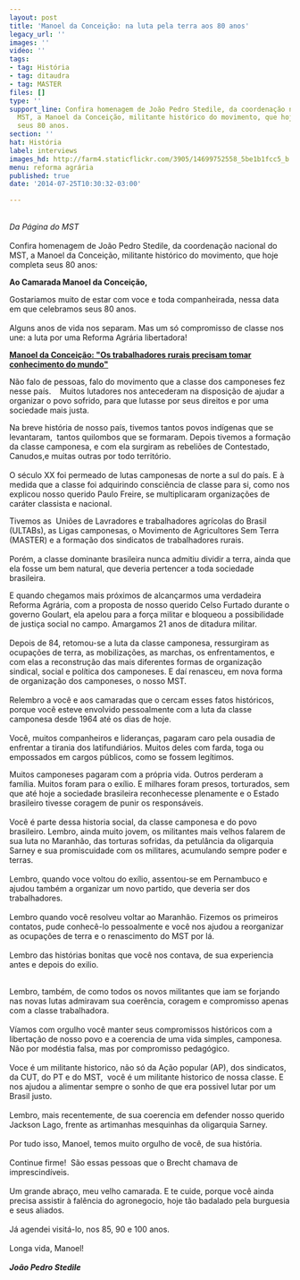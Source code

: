 ```yaml
---
layout: post
title: 'Manoel da Conceição: na luta pela terra aos 80 anos'
legacy_url: ''
images: ''
video: ''
tags:
- tag: História
- tag: ditaudra
- tag: MASTER
files: []
type: ''
support_line: Confira homenagem de João Pedro Stedile, da coordenação nacional do
  MST, a Manoel da Conceição, militante histórico do movimento, que hoje completa
  seus 80 anos.
section: ''
hat: História
label: interviews
images_hd: http://farm4.staticflickr.com/3905/14699752558_5be1b1fcc5_b.jpg
menu: reforma agrária
published: true
date: '2014-07-25T10:30:32-03:00'

---
```

<p><br />
<em>Da P&aacute;gina do&nbsp;MST</em><br />
<br />
Confira homenagem de Jo&atilde;o Pedro Stedile, da coordena&ccedil;&atilde;o nacional do MST, a Manoel da Concei&ccedil;&atilde;o, militante hist&oacute;rico do movimento, que hoje completa seus 80 anos<em>:</em></p>

<p><strong>A</strong><strong>o Camarada Manoel da Concei&ccedil;&atilde;o,</strong></p>

<p>Gostariamos muito de estar com voce e toda companheirada, nessa data em que celebramos seus 80 anos.<br />
&nbsp;<br />
Alguns anos de vida nos separam. Mas um s&oacute; compromisso de classe nos une: a luta por uma Reforma Agr&aacute;ria libertadora!</p>

<p><a href="http://www.mst.org.br/node/16327"><strong>Manoel da Concei&ccedil;&atilde;o: &quot;Os trabalhadores rurais precisam tomar conhecimento do mundo&quot;</strong></a></p>

<p>N&atilde;o falo de pessoas, falo do movimento que a classe dos camponeses fez nesse pa&iacute;s.&nbsp;&nbsp;&nbsp; Muitos lutadores nos antecederam na disposi&ccedil;&atilde;o de ajudar a organizar o povo sofrido, para que lutasse por seus direitos e por uma sociedade mais justa.&nbsp;</p>

<p>Na breve hist&oacute;ria de nosso pa&iacute;s, tivemos tantos povos ind&iacute;genas que se levantaram,&nbsp; tantos quilombos que se formaram. Depois tivemos a forma&ccedil;&atilde;o da classe camponesa, e com ela surgiram as rebeli&otilde;es de Contestado, Canudos,e muitas outras por todo territ&oacute;rio.<br />
&nbsp;<br />
O s&eacute;culo XX foi permeado de lutas camponesas de norte a sul do pa&iacute;s. E &agrave; medida que a classe foi adquirindo consci&ecirc;ncia de classe para si, como nos explicou nosso querido Paulo Freire, se multiplicaram organiza&ccedil;&otilde;es de car&aacute;ter classista e nacional.</p>

<p>Tivemos as&nbsp; Uni&otilde;es de Lavradores e trabalhadores agr&iacute;colas do Brasil (ULTABs), as Ligas camponesas, o Movimento de Agricultores Sem Terra (MASTER) e a forma&ccedil;&atilde;o dos sindicatos de trabalhadores rurais.<br />
&nbsp;<br />
Por&eacute;m, a classe dominante brasileira nunca admitiu dividir a terra, ainda que ela fosse um bem natural, que deveria pertencer a toda sociedade brasileira.</p>

<p>E quando chegamos mais pr&oacute;ximos de alcan&ccedil;armos uma verdadeira Reforma Agr&aacute;ria, com a proposta de nosso querido Celso Furtado durante o governo Goulart, ela apelou para a for&ccedil;a militar e bloqueou a possibilidade de justi&ccedil;a social no campo. Amargamos 21 anos de ditadura militar.<br />
&nbsp;<br />
Depois de 84, retomou-se a luta da classe camponesa, ressurgiram as ocupa&ccedil;&otilde;es de terra, as mobiliza&ccedil;&otilde;es, as marchas, os enfrentamentos, e com elas a reconstru&ccedil;&atilde;o das mais diferentes formas de organiza&ccedil;&atilde;o sindical, social e pol&iacute;tica dos camponeses. E da&iacute; renasceu, em nova forma de organiza&ccedil;&atilde;o dos camponeses, o nosso MST.<br />
&nbsp;<br />
Relembro a voc&ecirc; e aos camaradas que o cercam esses fatos hist&oacute;ricos, porque voc&ecirc; esteve envolvido pessoalmente com a luta da classe camponesa desde 1964 at&eacute; os dias de hoje.<br />
&nbsp;<br />
Voc&ecirc;, muitos companheiros e lideran&ccedil;as, pagaram caro pela ousadia de enfrentar a tirania dos latifundi&aacute;rios. Muitos deles com farda, toga ou empossados em cargos p&uacute;blicos, como se fossem leg&iacute;timos.&nbsp;</p>

<p>Muitos camponeses pagaram com a pr&oacute;pria vida. Outros perderam a fam&iacute;lia. Muitos foram para o ex&iacute;lio. E milhares foram presos, torturados, sem que at&eacute; hoje a sociedade brasileira reconhecesse plenamente e o Estado brasileiro tivesse coragem de punir os respons&aacute;veis.<br />
&nbsp;<br />
Voc&ecirc; &eacute; parte dessa historia social, da classe camponesa e do povo brasileiro. Lembro, ainda muito jovem, os militantes mais velhos falarem de sua luta no Maranh&atilde;o, das torturas sofridas, da petul&acirc;ncia da oligarquia Sarney e sua promiscuidade com os militares, acumulando sempre poder e terras.<br />
&nbsp;<br />
Lembro, quando voce voltou do ex&iacute;lio, assentou-se em Pernambuco e ajudou tamb&eacute;m a organizar um novo partido, que deveria ser dos trabalhadores.<br />
&nbsp;<br />
Lembro quando voc&ecirc; resolveu voltar ao Maranh&atilde;o. Fizemos os primeiros contatos, pude conhec&ecirc;-lo pessoalmente e voc&ecirc; nos ajudou a reorganizar as ocupa&ccedil;&otilde;es de terra e o renascimento do MST por l&aacute;.<br />
&nbsp;<br />
Lembro das hist&oacute;rias bonitas que voc&ecirc; nos contava, de sua experiencia antes e depois do exilio.&nbsp;</p>

<p><br />
Lembro, tamb&eacute;m, de como todos os novos militantes que iam se forjando nas novas lutas admiravam sua coer&ecirc;ncia, coragem e compromisso apenas com a classe trabalhadora.<br />
&nbsp;<br />
V&iacute;amos com orgulho voc&ecirc; manter seus compromissos hist&oacute;ricos com a liberta&ccedil;&atilde;o de nosso povo e a coerencia de uma vida simples, camponesa. N&atilde;o por mod&eacute;stia falsa, mas por compromisso pedag&oacute;gico.<br />
&nbsp;<br />
Voce &eacute; um militante historico, n&atilde;o s&oacute; da A&ccedil;&atilde;o popular (AP), dos sindicatos, da CUT, do PT e do MST,&nbsp; voc&ecirc; &eacute; um militante historico de nossa classe. E nos ajudou a alimentar sempre o sonho de que era possivel lutar por um Brasil justo.<br />
&nbsp;<br />
Lembro, mais recentemente, de sua coerencia em defender nosso querido Jackson Lago, frente as artimanhas mesquinhas da oligarquia Sarney.<br />
&nbsp;<br />
Por tudo isso, Manoel, temos muito orgulho de voc&ecirc;, de sua hist&oacute;ria.<br />
&nbsp;<br />
Continue firme!&nbsp; S&atilde;o essas pessoas que o Brecht chamava de imprescind&iacute;veis.<br />
&nbsp;<br />
Um grande abra&ccedil;o, meu velho camarada. E te cuide, porque voc&ecirc; ainda precisa assistir &agrave; fal&ecirc;ncia do agronegocio, hoje t&atilde;o badalado pela burguesia e seus aliados.<br />
&nbsp;<br />
J&aacute; agendei visit&aacute;-lo, nos 85, 90 e 100 anos.<br />
&nbsp;<br />
Longa vida, Manoel!<br />
<br />
<strong><em>Jo&atilde;o Pedro Stedile</em></strong></p>
